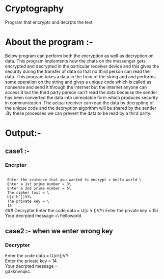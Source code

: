 # Cryptography
Program that encrypts and decrpts the text
# About the program :-

   Below program can perform both the encryption as well as decryption on data. This program implements how the chats on the messenger gets encrypted and decrypted in the particular receiver device and this gives the security during the transfer of data so that no third person can read the data.
  This program takes a data in the from of the string and and performs some operation on the string and gives a unique code which is called as nonsense and send it through the internet but the internet anyone can access it but the third party person can't read the data because the sender has been converted the data into unreadable form which produces security in communication .The actual receiver can read the data by decrypting of the unique code and the decryption algorithm will be shared by the sender .By these processes we can prevent the data to be read by a third party.

# Output:-
## case1 :-
### Encrpter
<code>
 Enter the sentence that you wanted to encrypt = hello world \
 Enter a 1st prime number = 3\
 Enter a 2nd prime number = 5\
 The cipher text = \
 U]c`h`]]VY\
 The private key = \
 15
</code>
### Decrypter
 Enter the code data = U]c`h`]]VY\
 Enter the private key = 15\
 Your decrpted message =\
 helloworld

## case2 :- when we enter wrong key
### Decrypter
 Enter the code data =  U]c`h`]]VY\
 Enter the private key = 14\
 Your decrpted message =\
 gdkknvnqkc.
